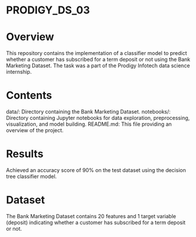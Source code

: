 # PRODIGY_DS_03
# Overview
This repository contains the implementation of a classifier model to predict whether a customer has subscribed for a term deposit or not using the Bank Marketing Dataset. The task was a part of the Prodigy Infotech data science internship.
# Contents
data/: Directory containing the Bank Marketing Dataset.
notebooks/: Directory containing Jupyter notebooks for data exploration, preprocessing, visualization, and model building.
README.md: This file providing an overview of the project.
# Results
Achieved an accuracy score of 90% on the test dataset using the decision tree classifier model.
# Dataset
The Bank Marketing Dataset contains 20 features and 1 target variable (deposit) indicating whether a customer has subscribed for a term deposit or not.
